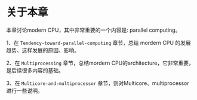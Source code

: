 # 关于本章

本章讨论modern CPU，其中非常重要的一个内容是: parallel computing。

1、在 `Tendency-toward-parallel-computing` 章节，总结 mordern CPU 的发展趋势、这样发展的原因、影响。

2、在 `Multiprocessing` 章节，总结mordern CPU的architecture，它非常重要，是后续很多内容的基础。

3、在 `Multicore-and-multiprocessor` 章节，则对Multicore、multiprocessor 进行一些说明。